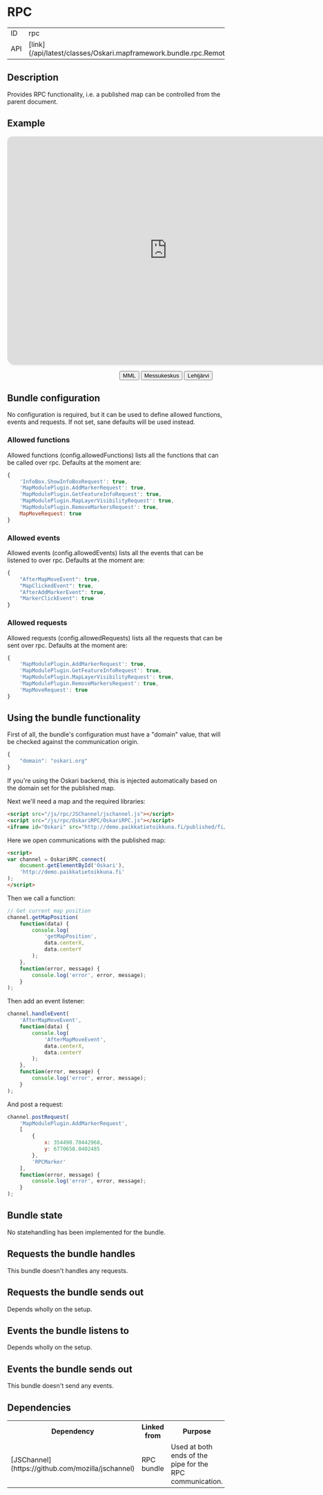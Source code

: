 # RPC

<table class="table">
  <tr>
    <td>ID</td><td>rpc</td>
  </tr>
  <tr>
    <td>API</td><td>[link](/api/latest/classes/Oskari.mapframework.bundle.rpc.RemoteProcedureCallInstance.html)</td>
  </tr>
</table>

## Description

Provides RPC functionality, i.e. a published map can be controlled from the parent document.

## Example

<script src="/js/rpc/JSChannel/jschannel.js"></script>
<script src="/js/rpc/OskariRPC/OskariRPC.js"></script>
<style>
    iframe {
        background-clip: padding-box;
        border: none;
        border-radius: 12px;
        box-shadow: 4px 4px 4px rgba(0, 0, 0, 0.15);
        clear: both;
        display: block;
        margin-bottom: 12px;
        width: 740px;
        height: 525px;
    }
    #rpcControls {
        text-align: center;
        width: 740px;   
    }

    #rpcControls button,
    #rpcControls output,
    #rpcControls input {
        display: inline-block;
        margin-top: 6px;
    }
</style>
<iframe id="Oskari" src="http://www.paikkatietoikkuna.fi/published/fi/f8ad2bf1-eaf0-44ff-ac90-de4fe3077812"></iframe>
<div id="rpcControls">
    <button id="mml">MML</button>
    <button id="helsinki">Messukeskus</button>
    <button id="lehka">Lehijärvi</button>
    <output id="coords"></output>
</div>
<script>
    var channel = OskariRPC.connect(
            document.getElementById('Oskari'),
            'http://www.paikkatietoikkuna.fi'
        ),
        coords = document.getElementById('coords'),
        setCoords = function(x, y) {
            coords.textContent = x + ', ' + y;
        },
        moveMap = function(centerX, centerY, zoomLevel) {
            channel.postRequest(
                'MapMoveRequest',
                [
                    centerX,
                    centerY,
                    zoomLevel === undefined ? 9 : zoomLevel
                ],
                function(data) {
                    if (console && console.log) {
                        console.log('MapMoveRequest posted');
                    }
                },
                function(error, message) {
                    if (console && console.log) {
                        console.log('error', error, message);
                    }
                }
            );
        },
        showGFI = function (lon, lat) {
            channel.postRequest(
                'MapModulePlugin.GetFeatureInfoRequest',
                [
                    lon,
                    lat
                ],
                function(data) {
                    if (console && console.log) {
                        console.log('GetFeatureInfoRequest posted');
                    }
                },
                function(error, message) {
                    if (console && console.log) {
                        console.log('error', error, message);
                    }
                }
            );
        },
        zoombar;

    channel.getZoomRange(
        function(data) {
            zoombar = document.createElement('input');
            zoombar.type = 'range';
            zoombar.min = data.min;
            zoombar.max = data.max;
            zoombar.value = data.current;
            zoombar.onchange = function(event) {
                var zoomLevel = this.value;
                // There's no setZoomLevel for now, so we use MapMoveRequest with
                // getMapPosition's x and y coords
                channel.getMapPosition(
                    function(data) {
                        if (console && console.log) {
                            console.log('getMapPosition', JSON.stringify(data));
                        }
                        moveMap(data.centerX, data.centerY, zoomLevel);
                    },
                    function(error, message) {
                        if (console && console.log) {
                            console.log('error', error, message);
                        }
                    }
                );
            };
            document.getElementById('rpcControls').appendChild(zoombar);
        },
        function(error, message) {
            if (console && console.log) {
                console.log('error', error, message);
            }
        }
    );

    // Get current map position
    channel.getMapPosition(
        function(data) {
            if (console && console.log) {
                console.log('getMapPosition', JSON.stringify(data));
            }
            setCoords(data.centerX, data.centerY);
        },
        function(error, message) {
            if (console && console.log) {
                console.log('error', error, message);
            }
        }
    );

    channel.getAllLayers(
        function(data) {
            if (console && console.log) {
                console.log('getAllLayers', JSON.stringify(data));
            }
            // Layer names aren't available through RPC as it might contain sensitive data
            var localization = {
                '24': 'Orthophotos',
                'base_2': 'Topographic map',
                'base_35': 'Background map serie'
            };
            var gfiLayerId = '343';
            data.forEach(function(layer) {
                if (layer.id + '' !== gfiLayerId) {
                    var layerButton = document.createElement('button');
                    layerButton.id = layer.id;
                    layerButton.textContent = localization[layer.id];
                    layerButton.onclick = function() {
                        var lid = this.id;
                        if (console && console.log) {
                            console.log('Showing layer ' + localization[lid]);
                        }
                        data.forEach(function(l) {
                            channel.postRequest(
                                'MapModulePlugin.MapLayerVisibilityRequest',
                                [
                                    l.id,
                                    l.id + '' === lid || l.id + '' === gfiLayerId
                                ]
                            );
                        });
                    };
                    document.getElementById('rpcControls').appendChild(layerButton);
                }
            });
        },
        function(error, message) {
            if (console && console.log) {
                console.log('error', error, message);
            }
        }
    );

    channel.handleEvent(
        'AfterMapMoveEvent',
        function(data) {
            if (console && console.log) {
                console.log('AfterMapMoveEvent', JSON.stringify(data));
            }
            setCoords(data.centerX, data.centerY);
            if (zoombar) {
                zoombar.value = data.zoom;
            }
        },
        function(error, message) {
            if (console && console.log) {
                console.log('error', error, message);
            }
        }
    );

    channel.handleEvent(
        'MapClickedEvent',
        function(data) {
            if (console && console.log) {
                console.log('MapClickedEvent', JSON.stringify(data));
            }
            channel.postRequest(
                'MapModulePlugin.AddMarkerRequest', [{
                        x: data.lon,
                        y: data.lat
                    },
                    'RPCMarker'
                ],
                function(error, message) {
                    if (console && console.log) {
                        console.log('error', error, message);
                    }
                }
            );
        },
        function(error, message) {
            if (console && console.log) {
                console.log('error', error, message);
            }
        }
    );

    document.getElementById('lehka').onclick = function() {
        if (console && console.log) {
            console.log('Lehijärvi');
        }
        moveMap(354490.70442968, 6770658.0402485);
    };

    document.getElementById('helsinki').onclick = function() {
        if (console && console.log) {
            console.log('Messukeskus');
        }
        moveMap(385597.68323541, 6675813.1806321);
    };

    document.getElementById('mml').onclick = function () {
        if (console && console.log) {
            console.log('MML GFI');
        }
        moveMap(385587.00507322, 6675359.2539665);
        showGFI(385587.00507322, 6675359.2539665);
    };
</script>

## Bundle configuration

No configuration is required, but it can be used to define allowed functions,
events and requests.
If not set, sane defaults will be used instead.

### Allowed functions

Allowed functions (config.allowedFunctions) lists all the functions that can be called over rpc.
Defaults at the moment are:
```javascript
{
    'InfoBox.ShowInfoBoxRequest': true,
    'MapModulePlugin.AddMarkerRequest': true,
    'MapModulePlugin.GetFeatureInfoRequest': true,
    'MapModulePlugin.MapLayerVisibilityRequest': true,
    'MapModulePlugin.RemoveMarkersRequest': true,
    MapMoveRequest: true
}
```

### Allowed events

Allowed events (config.allowedEvents) lists all the events that can be listened to over rpc.
Defaults at the moment are:
```javascript
{
    "AfterMapMoveEvent": true,
    "MapClickedEvent": true,
    "AfterAddMarkerEvent": true,
    "MarkerClickEvent": true
}
```

### Allowed requests

Allowed requests (config.allowedRequests) lists all the requests that can be sent over rpc.
Defaults at the moment are:
```javascript
{
    'MapModulePlugin.AddMarkerRequest': true,
    'MapModulePlugin.GetFeatureInfoRequest': true,
    'MapModulePlugin.MapLayerVisibilityRequest': true,
    'MapModulePlugin.RemoveMarkersRequest': true,
    'MapMoveRequest': true
}
```

## Using the bundle functionality

First of all, the bundle's configuration must have a "domain" value, that will be checked against the communication origin.
```javascript
{
    "domain": "oskari.org"
}
```
If you're using the Oskari backend, this is injected automatically based on the domain set for the published map.

Next we'll need a map and the required libraries:
```html
<script src="/js/rpc/JSChannel/jschannel.js"></script>
<script src="/js/rpc/OskariRPC/OskariRPC.js"></script>
<iframe id="Oskari" src="http://demo.paikkatietoikkuna.fi/published/fi/8184"></iframe>
```

Here we open communications with the published map:
```html
<script>
var channel = OskariRPC.connect(
    document.getElementById('Oskari'),
    'http://demo.paikkatietoikkuna.fi'
);
</script>
```

Then we call a function:
```javascript
// Get current map position
channel.getMapPosition(
    function(data) {
        console.log(
            'getMapPosition',
            data.centerX,
            data.centerY
        );
    },
    function(error, message) {
        console.log('error', error, message);
    }
);
```

Then add an event listener:
```javascript
channel.handleEvent(
    'AfterMapMoveEvent',
    function(data) {
        console.log(
            'AfterMapMoveEvent',
            data.centerX,
            data.centerY
        );
    },
    function(error, message) {
        console.log('error', error, message);
    }
);
```

And post a request:
```javascript
channel.postRequest(
    'MapModulePlugin.AddMarkerRequest',
    [
        {
            x: 354490.70442968,
            y: 6770658.0402485
        },
        'RPCMarker'
    ],
    function(error, message) {
        console.log('error', error, message);
    }
);
```

## Bundle state

No statehandling has been implemented for the bundle.

## Requests the bundle handles

This bundle doesn't handles any requests.

## Requests the bundle sends out

Depends wholly on the setup.

## Events the bundle listens to

Depends wholly on the setup.

## Events the bundle sends out

This bundle doesn't send any events.

## Dependencies

<table class="table">
  <tr>
    <th> Dependency </th><th> Linked from </th><th> Purpose</th>
  </tr>
  <tr>
    <td> [JSChannel](https://github.com/mozilla/jschannel) </td>
    <td> RPC bundle </td>
    <td> Used at both ends of the pipe for the RPC communication.</td>
  </tr>
</table>
